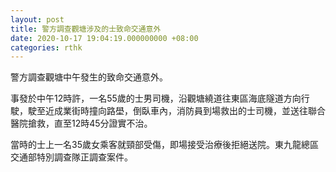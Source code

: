 ```yaml
---
layout: post
title: 警方調查觀塘涉及的士致命交通意外
date: 2020-10-17 19:04:19.000000000 +08:00
categories: rthk
---
```


警方調查觀塘中午發生的致命交通意外。

事發於中午12時許，一名55歲的士男司機，沿觀塘繞道往東區海底隧道方向行駛，駛至近成業街時撞向路壆，倒臥車內，消防員到場救出的士司機，並送往聯合醫院搶救，直至12時45分證實不治。

當時的士上一名35歲女乘客就頸部受傷，即場接受治療後拒絕送院。東九龍總區交通部特別調查隊正調查案件。
